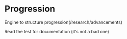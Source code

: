 # Progression
Engine to structure progression(/research/advancements)

Read the test for documentation (it's not a bad one)